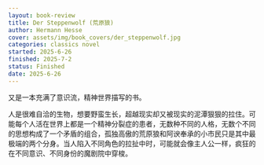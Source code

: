 ```yaml
---
layout: book-review
title: Der Steppenwolf (荒原狼)
author: Hermann Hesse
cover: assets/img/book_covers/der_steppenwolf.jpg
categories: classics novel
started: 2025-6-26
finished: 2025-7-2
status: Finished
date: 2025-6-26
---
```


又是一本充满了意识流，精神世界描写的书。  

人是很难自洽的生物，想要野蛮生长，超越现实却又被现实的泥潭狠狠的拉住。可能每个人活在世界上都是一个精神分裂症的患者，无数种不同的人格，无数个不同的思想构成了一个矛盾的组合，孤独高傲的荒原狼和阿谀奉承的小市民只是其中最极端的两个分身。当人陷入不同角色的拉扯中时，可能就会像主人公一样，疯狂的在不同意识、不同身份的魔剧院中穿梭。  
